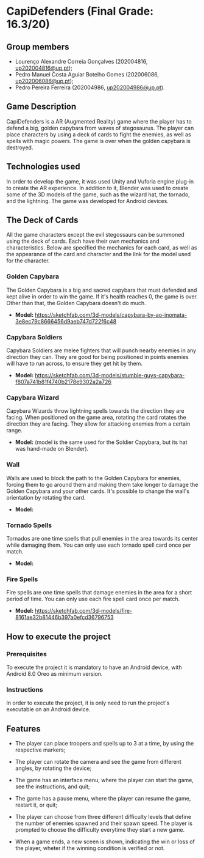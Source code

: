 # CapiDefenders (Final Grade: 16.3/20)

## Group members

- Lourenço Alexandre Correia Gonçalves (202004816, up202004816@up.pt);
- Pedro Manuel Costa Aguiar Botelho Gomes (202006086, up202006086@up.pt);
- Pedro Pereira Ferreira (202004986, up202004986@up.pt).

## Game Description

CapiDefenders is a AR (Augmented Reality) game where the player has to defend a big, golden capybara from waves of stegosaurus. The player can place characters by using a deck of cards to fight the enemies, as well as spells with magic powers. The game is over when the golden capybara is destroyed.

## Technologies used

In order to develop the game, it was used Unity and Vuforia engine plug-in to create the AR experience. In addition to it, Blender was used to create some of the 3D models of the game, such as the wizard hat, the tornado, and the lightning. The game was developed for Android devices.

## The Deck of Cards

All the game characters except the evil stegossaurs can be summoned using the deck of cards. Each have their own mechanics and characteristics. Below are specified the mechanics for each card, as well as the appearance of the card and character and the link for the model used for the character.

### Golden Capybara
The Golden Capybara is a big and sacred capybara that must defended and kept alive in order to win the game. If it's health reaches 0, the game is over. Other than that, the Golden Capybara doesn't do much.
- **Model:** https://sketchfab.com/3d-models/capybara-by-ao-inomata-3e8ec79c8666456d9aeb747d722f6c48

### Capybara Soldiers
Capybara Soldiers are melee fighters that will punch nearby enemies in any direction they can. They are good for being positioned in points enemies will have to run across, to ensure they get hit by them.
- **Model:** https://sketchfab.com/3d-models/stumble-guys-capybara-f807a741b81f4740b2178e9302a2a726

### Capybara Wizard
Capybara Wizards throw lightning spells towards the direction they are facing. When positioned on the game area, rotating the card rotates the direction they are facing. They allow for attacking enemies from a certain range.
- **Model:** (model is the same used for the Soldier Capybara, but its hat was hand-made on Blender).

### Wall
Walls are used to block the path to the Golden Capybara for enemies, forcing them to go around them and making them take longer to damage the Golden Capybara and your other cards. It's possible to change the wall's orientation by rotating the card.
- **Model:**

### Tornado Spells
Tornados are one time spells that pull enemies in the area towards its center while damaging them. You can only use each tornado spell card once per match.
- **Model:**

### Fire Spells
Fire spells are one time spells that damage enemies in the area for a short period of time. You can only use each fire spell card once per match.
- **Model:** https://sketchfab.com/3d-models/fire-8161ae32b81446b397a0efcd36796753

## How to execute the project

### Prerequisites

To execute the project it is mandatory to have an Android device, with Android 8.0 Oreo as minimum version.

### Instructions

In order to execute the project, it is only need to run the project's executable on an Android device.

## Features

- The player can place troopers and spells up to 3 at a time, by using the respective markers;

- The player can rotate the camera and see the game from different angles, by rotating the device;

- The game has an interface menu, where the player can start the game, see the instructions, and quit;

- The game has a pause menu, where the player can resume the game, restart it, or quit;

- The player can choose from three different difficulty levels that define the number of enemies spawned and their spawn speed. The player is prompted to choose the difficulty everytime they start a new game.

- When a game ends, a new sceen is shown, indicating the win or loss of the player, wheter if the winning condition is verified or not.
